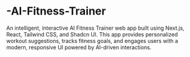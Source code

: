 # -AI-Fitness-Trainer
An intelligent, interactive AI Fitness Trainer web app built using Next.js, React, Tailwind CSS, and Shadcn UI. This app provides personalized workout suggestions, tracks fitness goals, and engages users with a modern, responsive UI powered by AI-driven interactions.
